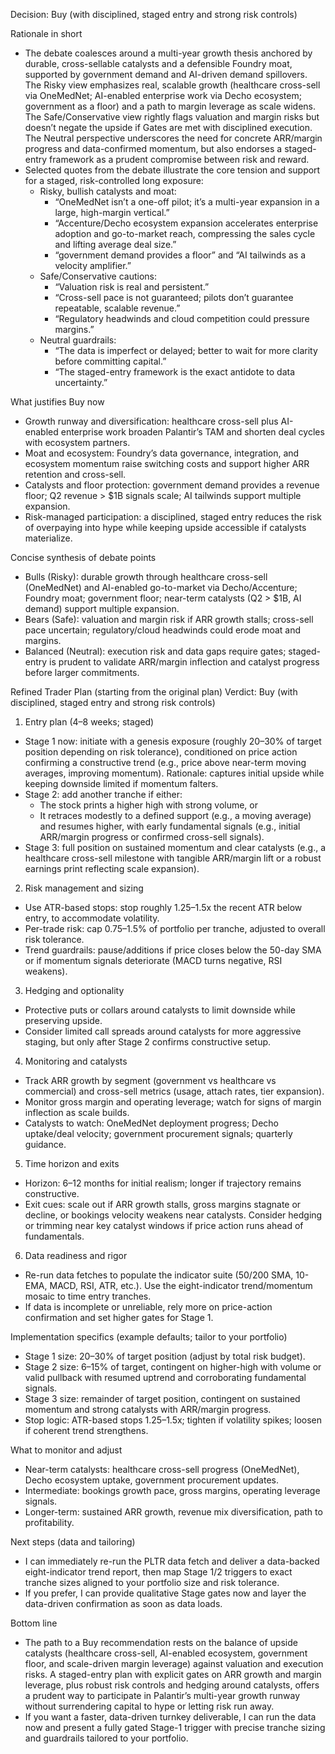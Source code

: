Decision: Buy (with disciplined, staged entry and strong risk controls)

Rationale in short
- The debate coalesces around a multi-year growth thesis anchored by durable, cross-sellable catalysts and a defensible Foundry moat, supported by government demand and AI-driven demand spillovers. The Risky view emphasizes real, scalable growth (healthcare cross-sell via OneMedNet; AI-enabled enterprise work via Decho ecosystem; government as a floor) and a path to margin leverage as scale widens. The Safe/Conservative view rightly flags valuation and margin risks but doesn’t negate the upside if Gates are met with disciplined execution. The Neutral perspective underscores the need for concrete ARR/margin progress and data-confirmed momentum, but also endorses a staged-entry framework as a prudent compromise between risk and reward.
- Selected quotes from the debate illustrate the core tension and support for a staged, risk-controlled long exposure:
  - Risky, bullish catalysts and moat:
    - “OneMedNet isn’t a one-off pilot; it’s a multi-year expansion in a large, high-margin vertical.” 
    - “Accenture/Decho ecosystem expansion accelerates enterprise adoption and go-to-market reach, compressing the sales cycle and lifting average deal size.”
    - “government demand provides a floor” and “AI tailwinds as a velocity amplifier.”
  - Safe/Conservative cautions:
    - “Valuation risk is real and persistent.”
    - “Cross-sell pace is not guaranteed; pilots don’t guarantee repeatable, scalable revenue.”
    - “Regulatory headwinds and cloud competition could pressure margins.”
  - Neutral guardrails:
    - “The data is imperfect or delayed; better to wait for more clarity before committing capital.”
    - “The staged-entry framework is the exact antidote to data uncertainty.”

What justifies Buy now
- Growth runway and diversification: healthcare cross-sell plus AI-enabled enterprise work broaden Palantir’s TAM and shorten deal cycles with ecosystem partners.
- Moat and ecosystem: Foundry’s data governance, integration, and ecosystem momentum raise switching costs and support higher ARR retention and cross-sell.
- Catalysts and floor protection: government demand provides a revenue floor; Q2 revenue > $1B signals scale; AI tailwinds support multiple expansion.
- Risk-managed participation: a disciplined, staged entry reduces the risk of overpaying into hype while keeping upside accessible if catalysts materialize.

Concise synthesis of debate points
- Bulls (Risky): durable growth through healthcare cross-sell (OneMedNet) and AI-enabled go-to-market via Decho/Accenture; Foundry moat; government floor; near-term catalysts (Q2 > $1B, AI demand) support multiple expansion.
- Bears (Safe): valuation and margin risk if ARR growth stalls; cross-sell pace uncertain; regulatory/cloud headwinds could erode moat and margins.
- Balanced (Neutral): execution risk and data gaps require gates; staged-entry is prudent to validate ARR/margin inflection and catalyst progress before larger commitments.

Refined Trader Plan (starting from the original plan)
Verdict: Buy (with disciplined, staged entry and strong risk controls)

1) Entry plan (4–8 weeks; staged)
- Stage 1 now: initiate with a genesis exposure (roughly 20–30% of target position depending on risk tolerance), conditioned on price action confirming a constructive trend (e.g., price above near-term moving averages, improving momentum). Rationale: captures initial upside while keeping downside limited if momentum falters.
- Stage 2: add another tranche if either:
  - The stock prints a higher high with strong volume, or
  - It retraces modestly to a defined support (e.g., a moving average) and resumes higher, with early fundamental signals (e.g., initial ARR/margin progress or confirmed cross-sell signals).
- Stage 3: full position on sustained momentum and clear catalysts (e.g., a healthcare cross-sell milestone with tangible ARR/margin lift or a robust earnings print reflecting scale expansion).

2) Risk management and sizing
- Use ATR-based stops: stop roughly 1.25–1.5x the recent ATR below entry, to accommodate volatility.
- Per-trade risk: cap 0.75–1.5% of portfolio per tranche, adjusted to overall risk tolerance.
- Trend guardrails: pause/additions if price closes below the 50-day SMA or if momentum signals deteriorate (MACD turns negative, RSI weakens).

3) Hedging and optionality
- Protective puts or collars around catalysts to limit downside while preserving upside.
- Consider limited call spreads around catalysts for more aggressive staging, but only after Stage 2 confirms constructive setup.

4) Monitoring and catalysts
- Track ARR growth by segment (government vs healthcare vs commercial) and cross-sell metrics (usage, attach rates, tier expansion).
- Monitor gross margin and operating leverage; watch for signs of margin inflection as scale builds.
- Catalysts to watch: OneMedNet deployment progress; Decho uptake/deal velocity; government procurement signals; quarterly guidance.

5) Time horizon and exits
- Horizon: 6–12 months for initial realism; longer if trajectory remains constructive.
- Exit cues: scale out if ARR growth stalls, gross margins stagnate or decline, or bookings velocity weakens near catalysts. Consider hedging or trimming near key catalyst windows if price action runs ahead of fundamentals.

6) Data readiness and rigor
- Re-run data fetches to populate the indicator suite (50/200 SMA, 10-EMA, MACD, RSI, ATR, etc.). Use the eight-indicator trend/momentum mosaic to time entry tranches.
- If data is incomplete or unreliable, rely more on price-action confirmation and set higher gates for Stage 1.

Implementation specifics (example defaults; tailor to your portfolio)
- Stage 1 size: 20–30% of target position (adjust by total risk budget).
- Stage 2 size: 6–15% of target, contingent on higher-high with volume or valid pullback with resumed uptrend and corroborating fundamental signals.
- Stage 3 size: remainder of target position, contingent on sustained momentum and strong catalysts with ARR/margin progress.
- Stop logic: ATR-based stops 1.25–1.5x; tighten if volatility spikes; loosen if coherent trend strengthens.

What to monitor and adjust
- Near-term catalysts: healthcare cross-sell progress (OneMedNet), Decho ecosystem uptake, government procurement updates.
- Intermediate: bookings growth pace, gross margins, operating leverage signals.
- Longer-term: sustained ARR growth, revenue mix diversification, path to profitability.

Next steps (data and tailoring)
- I can immediately re-run the PLTR data fetch and deliver a data-backed eight-indicator trend report, then map Stage 1/2 triggers to exact tranche sizes aligned to your portfolio size and risk tolerance.
- If you prefer, I can provide qualitative Stage gates now and layer the data-driven confirmation as soon as data loads.

Bottom line
- The path to a Buy recommendation rests on the balance of upside catalysts (healthcare cross-sell, AI-enabled ecosystem, government floor, and scale-driven margin leverage) against valuation and execution risks. A staged-entry plan with explicit gates on ARR growth and margin leverage, plus robust risk controls and hedging around catalysts, offers a prudent way to participate in Palantir’s multi-year growth runway without surrendering capital to hype or letting risk run away.
- If you want a faster, data-driven turnkey deliverable, I can run the data now and present a fully gated Stage-1 trigger with precise tranche sizing and guardrails tailored to your portfolio.